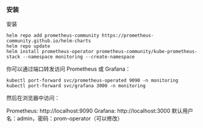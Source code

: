 ### 安装
安装
```
helm repo add prometheus-community https://prometheus-community.github.io/helm-charts
helm repo update
helm install prometheus-operator prometheus-community/kube-prometheus-stack --namespace monitoring --create-namespace
```

你可以通过端口转发访问 Prometheus 或 Grafana：
```
kubectl port-forward svc/prometheus-operated 9090 -n monitoring
kubectl port-forward svc/grafana 3000 -n monitoring
```
然后在浏览器中访问：

Prometheus: http://localhost:9090
Grafana: http://localhost:3000
默认用户名：admin，密码：prom-operator（可以修改）


